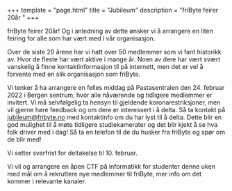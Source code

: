 +++
template = "page.html"
title = "Jubileum"
description = "friByte feirer 20år " 
+++

friByte feirer 20år! Og i anledning av dette ønsker vi å arrangere en liten feiring for alle som har vært med i vår organisasjon.

Over de siste 20 årene har vi hatt over 50 medlemmer som vi fant historikk av. Hvor de fleste har vært aktive i mange år. Noen av dere har vært svært vanskelig å finne kontaktinformasjon til på internett, men det er vel å forvente med en slik organisasjon som friByte.

Vi tenker å ha arrangere en felles middag på Pastasentralen den 24. februar 2022 i Bergen sentrum, hvor alle nåværende og tidligere medlemmer er invitert. Vi må selvfølgelig ta hensyn til gjeldende koronarestriksjoner, men vil gjerne høre feedback og om dere er interessert i å delta. Så ta kontakt på [jubileum@fribyte.no](mailto:jubileum@fribyte.no) med kontaktinfo om du har lyst til å delta. Dette blir en god mulighet til å møte tidligere studiekamerater og det blir kjekt å se hva folk driver med i dag! Så ta en telefon til de du husker fra friByte og spør om de blir med!

Vi setter svarfrist for deltakelse til 10. februar.

Vi vil og arrangere en åpen CTF på informatikk for studenter denne uken med mål om å rekruttere nye medlemmer til friByte, mer info om det kommer i relevante kanaler.
